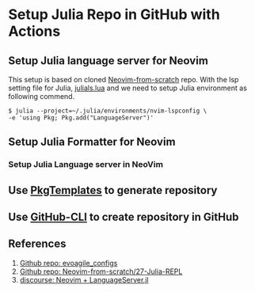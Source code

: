 # Setup Julia Repo in GitHub with Actions

## Setup Julia language server for Neovim

This setup is based on cloned [Neovim-from-scratch](https://github.com/erdosxx/Neovim-from-scratch/tree/27_Julia_REPL) repo.
With the lsp setting file for Julia, [julials.lua](https://github.com/erdosxx/Neovim-from-scratch/blob/27_Julia_REPL/lua/user/lsp/settings/julials.lua) and we need to setup Julia environment as following commend.

```shell
$ julia --project=~/.julia/environments/nvim-lspconfig \
-e 'using Pkg; Pkg.add("LanguageServer")'
```

## Setup Julia Formatter for Neovim

### Setup Julia Language server in NeoVim

## Use [PkgTemplates](https://github.com/JuliaCI/PkgTemplates.jl) to generate repository

## Use [GitHub-CLI](https://cli.github.com/) to create repository in GitHub

## References

1. [Github repo: evoagile_configs](https://github.com/erdosxx/evoagile_configs)
2. [Github repo: Neovim-from-scratch/27-Julia-REPL](https://github.com/erdosxx/Neovim-from-scratch/tree/27_Julia_REPL)
3. [discourse: Neovim + LanguageServer.jl](https://discourse.julialang.org/t/neovim-languageserver-jl/37286/63?page=5)
